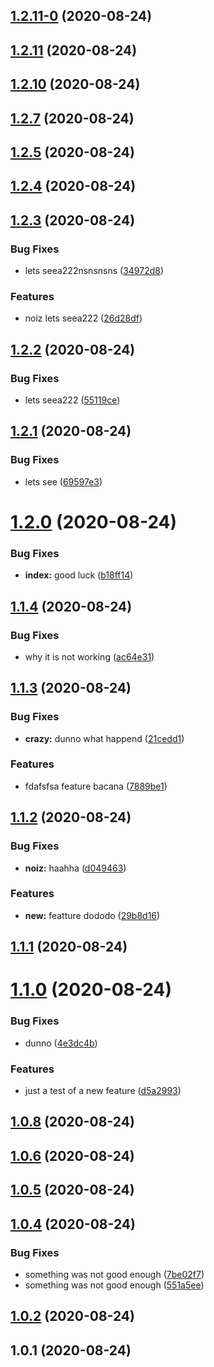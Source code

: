 ## [1.2.11-0](https://github.com/bissolli/release-it/compare/v1.2.11...v1.2.11-0) (2020-08-24)



## [1.2.11](https://github.com/bissolli/release-it/compare/v1.2.10...v1.2.11) (2020-08-24)



## [1.2.10](https://github.com/bissolli/release-it/compare/v1.2.7...v1.2.10) (2020-08-24)



## [1.2.7](https://github.com/bissolli/release-it/compare/v1.2.5...v1.2.7) (2020-08-24)



## [1.2.5](https://github.com/bissolli/release-it/compare/v1.2.4...v1.2.5) (2020-08-24)



## [1.2.4](https://github.com/bissolli/release-it/compare/v1.2.3...v1.2.4) (2020-08-24)



## [1.2.3](https://github.com/bissolli/release-it/compare/v1.2.2...v1.2.3) (2020-08-24)


### Bug Fixes

* lets seea222nsnsnsns ([34972d8](https://github.com/bissolli/release-it/commit/34972d8fcbc08814092207f45d92067a46417974))


### Features

* noiz lets seea222 ([26d28df](https://github.com/bissolli/release-it/commit/26d28dfbdf903096501e909a678ff5878ef9b517))



## [1.2.2](https://github.com/bissolli/release-it/compare/v1.2.1...v1.2.2) (2020-08-24)


### Bug Fixes

* lets seea222 ([55119ce](https://github.com/bissolli/release-it/commit/55119ceed2221d8a4f89de171c17fae61a0dc32e))



## [1.2.1](https://github.com/bissolli/release-it/compare/v1.2.0...v1.2.1) (2020-08-24)


### Bug Fixes

* lets see ([69597e3](https://github.com/bissolli/release-it/commit/69597e3383f93fd36667dd480ca51bd1fa27ba0d))



# [1.2.0](https://github.com/bissolli/release-it/compare/v1.1.4...v1.2.0) (2020-08-24)


### Bug Fixes

* **index:** good luck ([b18ff14](https://github.com/bissolli/release-it/commit/b18ff14986fb491e54f2ecd47eea728273a7db58))



## [1.1.4](https://github.com/bissolli/release-it/compare/v1.1.3...v1.1.4) (2020-08-24)


### Bug Fixes

* why it is not working ([ac64e31](https://github.com/bissolli/release-it/commit/ac64e312be72d560bd48041b46dce8571ead3395))



## [1.1.3](https://github.com/bissolli/release-it/compare/v1.1.2...v1.1.3) (2020-08-24)


### Bug Fixes

* **crazy:** dunno what happend ([21cedd1](https://github.com/bissolli/release-it/commit/21cedd1f27923e09f57a582c5fd6b84a6ea90a6c))


### Features

* fdafsfsa feature bacana ([7889be1](https://github.com/bissolli/release-it/commit/7889be1e0d66aa5a7df90ec089f7c3ca4d9e003b))



## [1.1.2](https://github.com/bissolli/release-it/compare/v1.1.1...v1.1.2) (2020-08-24)


### Bug Fixes

* **noiz:** haahha ([d049463](https://github.com/bissolli/release-it/commit/d0494631e92a1895b6d829480dfe39bcf5db9454))


### Features

* **new:** featture dododo ([29b8d16](https://github.com/bissolli/release-it/commit/29b8d167750bf9672e6354ea5724c02082aae33b))



## [1.1.1](https://github.com/bissolli/release-it/compare/v1.1.0...v1.1.1) (2020-08-24)



# [1.1.0](https://github.com/bissolli/release-it/compare/1.0.8...v1.1.0) (2020-08-24)


### Bug Fixes

* dunno ([4e3dc4b](https://github.com/bissolli/release-it/commit/4e3dc4ba269d525295822ee8e8a297ca00a18e78))


### Features

* just a test of a new feature ([d5a2993](https://github.com/bissolli/release-it/commit/d5a299399cbf1bf0472c8bab18114ce780a9acf3))



## [1.0.8](https://github.com/bissolli/release-it/compare/1.0.6...1.0.8) (2020-08-24)



## [1.0.6](https://github.com/bissolli/release-it/compare/1.0.5...1.0.6) (2020-08-24)



## [1.0.5](https://github.com/bissolli/release-it/compare/1.0.4...1.0.5) (2020-08-24)



## [1.0.4](https://github.com/bissolli/release-it/compare/1.0.2...1.0.4) (2020-08-24)


### Bug Fixes

* something was not good enough ([7be02f7](https://github.com/bissolli/release-it/commit/7be02f70d5e307312cb50c9547690330cfd52eee))
* something was not good enough ([551a5ee](https://github.com/bissolli/release-it/commit/551a5eed2e065fbbb519a4ac2fd08de33fe02a89))



## [1.0.2](https://github.com/bissolli/release-it/compare/1.0.1...1.0.2) (2020-08-24)



## 1.0.1 (2020-08-24)



